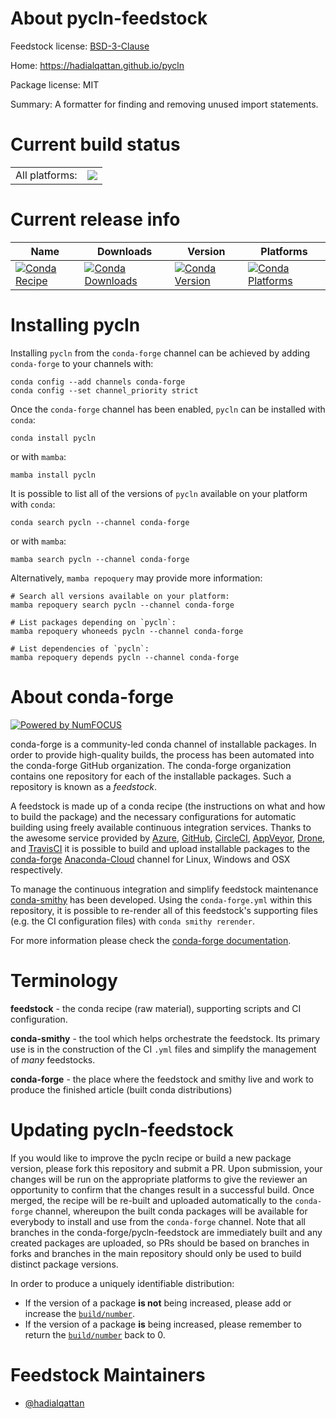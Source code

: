 About pycln-feedstock
=====================

Feedstock license: [BSD-3-Clause](https://github.com/conda-forge/pycln-feedstock/blob/main/LICENSE.txt)

Home: https://hadialqattan.github.io/pycln

Package license: MIT

Summary: A formatter for finding and removing unused import statements.

Current build status
====================


<table><tr><td>All platforms:</td>
    <td>
      <a href="https://dev.azure.com/conda-forge/feedstock-builds/_build/latest?definitionId=18163&branchName=main">
        <img src="https://dev.azure.com/conda-forge/feedstock-builds/_apis/build/status/pycln-feedstock?branchName=main">
      </a>
    </td>
  </tr>
</table>

Current release info
====================

| Name | Downloads | Version | Platforms |
| --- | --- | --- | --- |
| [![Conda Recipe](https://img.shields.io/badge/recipe-pycln-green.svg)](https://anaconda.org/conda-forge/pycln) | [![Conda Downloads](https://img.shields.io/conda/dn/conda-forge/pycln.svg)](https://anaconda.org/conda-forge/pycln) | [![Conda Version](https://img.shields.io/conda/vn/conda-forge/pycln.svg)](https://anaconda.org/conda-forge/pycln) | [![Conda Platforms](https://img.shields.io/conda/pn/conda-forge/pycln.svg)](https://anaconda.org/conda-forge/pycln) |

Installing pycln
================

Installing `pycln` from the `conda-forge` channel can be achieved by adding `conda-forge` to your channels with:

```
conda config --add channels conda-forge
conda config --set channel_priority strict
```

Once the `conda-forge` channel has been enabled, `pycln` can be installed with `conda`:

```
conda install pycln
```

or with `mamba`:

```
mamba install pycln
```

It is possible to list all of the versions of `pycln` available on your platform with `conda`:

```
conda search pycln --channel conda-forge
```

or with `mamba`:

```
mamba search pycln --channel conda-forge
```

Alternatively, `mamba repoquery` may provide more information:

```
# Search all versions available on your platform:
mamba repoquery search pycln --channel conda-forge

# List packages depending on `pycln`:
mamba repoquery whoneeds pycln --channel conda-forge

# List dependencies of `pycln`:
mamba repoquery depends pycln --channel conda-forge
```


About conda-forge
=================

[![Powered by
NumFOCUS](https://img.shields.io/badge/powered%20by-NumFOCUS-orange.svg?style=flat&colorA=E1523D&colorB=007D8A)](https://numfocus.org)

conda-forge is a community-led conda channel of installable packages.
In order to provide high-quality builds, the process has been automated into the
conda-forge GitHub organization. The conda-forge organization contains one repository
for each of the installable packages. Such a repository is known as a *feedstock*.

A feedstock is made up of a conda recipe (the instructions on what and how to build
the package) and the necessary configurations for automatic building using freely
available continuous integration services. Thanks to the awesome service provided by
[Azure](https://azure.microsoft.com/en-us/services/devops/), [GitHub](https://github.com/),
[CircleCI](https://circleci.com/), [AppVeyor](https://www.appveyor.com/),
[Drone](https://cloud.drone.io/welcome), and [TravisCI](https://travis-ci.com/)
it is possible to build and upload installable packages to the
[conda-forge](https://anaconda.org/conda-forge) [Anaconda-Cloud](https://anaconda.org/)
channel for Linux, Windows and OSX respectively.

To manage the continuous integration and simplify feedstock maintenance
[conda-smithy](https://github.com/conda-forge/conda-smithy) has been developed.
Using the ``conda-forge.yml`` within this repository, it is possible to re-render all of
this feedstock's supporting files (e.g. the CI configuration files) with ``conda smithy rerender``.

For more information please check the [conda-forge documentation](https://conda-forge.org/docs/).

Terminology
===========

**feedstock** - the conda recipe (raw material), supporting scripts and CI configuration.

**conda-smithy** - the tool which helps orchestrate the feedstock.
                   Its primary use is in the construction of the CI ``.yml`` files
                   and simplify the management of *many* feedstocks.

**conda-forge** - the place where the feedstock and smithy live and work to
                  produce the finished article (built conda distributions)


Updating pycln-feedstock
========================

If you would like to improve the pycln recipe or build a new
package version, please fork this repository and submit a PR. Upon submission,
your changes will be run on the appropriate platforms to give the reviewer an
opportunity to confirm that the changes result in a successful build. Once
merged, the recipe will be re-built and uploaded automatically to the
`conda-forge` channel, whereupon the built conda packages will be available for
everybody to install and use from the `conda-forge` channel.
Note that all branches in the conda-forge/pycln-feedstock are
immediately built and any created packages are uploaded, so PRs should be based
on branches in forks and branches in the main repository should only be used to
build distinct package versions.

In order to produce a uniquely identifiable distribution:
 * If the version of a package **is not** being increased, please add or increase
   the [``build/number``](https://docs.conda.io/projects/conda-build/en/latest/resources/define-metadata.html#build-number-and-string).
 * If the version of a package **is** being increased, please remember to return
   the [``build/number``](https://docs.conda.io/projects/conda-build/en/latest/resources/define-metadata.html#build-number-and-string)
   back to 0.

Feedstock Maintainers
=====================

* [@hadialqattan](https://github.com/hadialqattan/)

